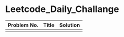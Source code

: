 # Leetcode_Daily_Challange

| Problem No.   |                        Title                       |    Solution       |
|  ----------   | -------------------------------------------------  | ---------------   |
|               |                                                    |                   |

